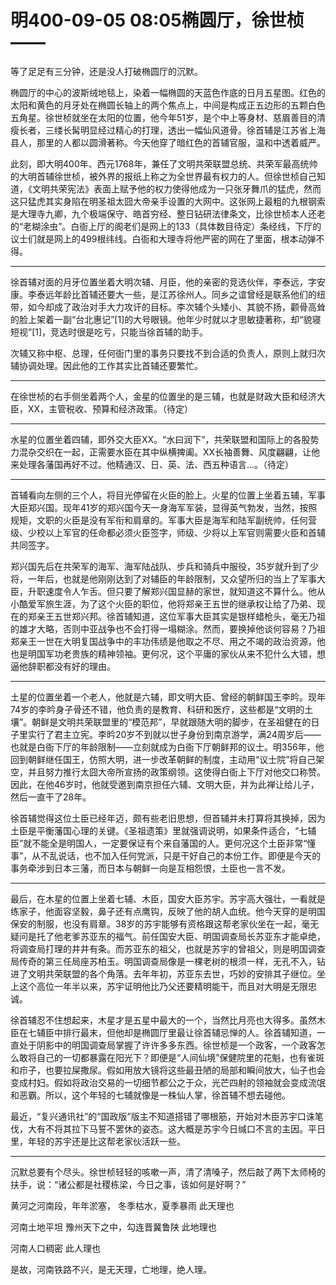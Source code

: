 # 明400-09-05 08:05椭圆厅，徐世桢——

等了足足有三分钟，还是没人打破椭圆厅的沉默。

椭圆厅的中心的波斯绒地毯上，染着一幅椭圆的天蓝色作底的日月五星图。红色的太阳和黄色的月牙处在椭圆长轴上的两个焦点上，中间是构成正五边形的五颗白色五角星。徐世桢就坐在太阳的位置，他今年51岁，是个中上等身材、慈眉善目的清瘦长者，三缕长髯明显经过精心的打理，透出一幅仙风道骨。徐首辅是江苏省上海县人，那里的人都以圆滑著称。今天他穿了暗红色的首辅官服，温和中透着威严。

此刻，即大明400年、西元1768年，兼任了文明共荣联盟总统、共荣军最高统帅的大明首辅徐世桢，被外界的报纸上称之为全世界最有权力的人。但徐世桢自己知道，《文明共荣宪法》表面上赋予他的权力使得他成为一只张牙舞爪的猛虎，然而这只猛虎其实身陷在明圣祖太囧大帝亲手设置的大网中。这张网上最粗的九根钢索是大理寺九卿，九个极端保守、皓首穷经、整日钻研法律条文，比徐世桢本人还老的“老糊涂虫”。白衙上厅的阁老们是网上的133（具体数目待定）条经线，下厅的议士们就是网上的499根纬线。白衙和大理寺将他严密的网在了里面，根本动弹不得。

***

徐首辅对面的月牙位置坐着大明次辅、月臣，他的亲密的竞选伙伴，李泰远，字安康。李泰远年龄比首辅还要大一些，是江苏徐州人。同乡之谊曾经是联系他们的纽带，如今却成了政治对手大力攻讦的目标。李次辅个头矮小、其貌不扬，颧骨高耸的脸上架着一副“台北惠记”[1]的大号眼镜。他年少时就以才思敏捷著称，却“貌寝短视”[1]，竞选时很是吃亏，只能当徐首辅的助手。

次辅又称中枢、总理，任何衙门里的事务只要找不到合适的负责人，原则上就归次辅协调处理。因此他的工作其实比首辅还要繁忙。

***

在徐世桢的右手侧坐着两个人，金星的位置坐的是三辅，也就是财政大臣和经济大臣，XX，主管税收、预算和经济政策。（待定）

***

水星的位置坐着四辅，即外交大臣XX。“水曰润下”，共荣联盟和国际上的各股势力混杂交织在一起，正需要水臣在其中纵横捭阖。XX长袖善舞、风度翩翩，让他来处理各藩国再好不过。他精通汉、日、英、法、西五种语言…。（待定）

***

首辅看向左侧的三个人，将目光停留在火臣的脸上。火星的位置上坐着五辅，军事大臣郑兴国。现年41岁的郑兴国今天一身海军军装，显得英气勃发，当然，按照规矩，文职的火臣是没有军衔和肩章的。军事大臣是海军和陆军副统帅，任何营级、少校以上军官的任命都必须火臣签字，师级、少将以上军官则需要火臣和首辅共同签字。

郑兴国先后在共荣军的海军、海军陆战队、步兵和骑兵中服役，35岁就升到了少将，一年后，也就是他刚刚达到了对辅臣的年龄限制，又众望所归的当上了军事大臣，升职速度令人乍舌。但只要了解郑兴国显赫的家世，就知道这不算什么。他从小酷爱军旅生涯，为了这个火臣的职位，他将郑亲王五世的继承权让给了乃弟、现在的郑亲王五世郑兴邦。徐首辅知道，这位军事大臣其实是银样蜡枪头，毫无乃祖的雄才大略，否则中亚战争也不会打得一塌糊涂。然而，要换掉他谈何容易？乃祖郑亲王一世在大明复国战争中的丰功伟绩是他取之不尽、用之不竭的政治资源，他也是明国军功老贵族的精神领袖。更何况，这个平庸的家伙从来不犯什么大错，想逼他辞职都没有好的理由。

***

土星的位置坐着一个老人，他就是六辅，即文明大臣、曾经的朝鲜国王李昑。现年74岁的李昑身子骨还不错，他负责的是教育、科研和医疗，这些都是“文明的土壤”。朝鲜是文明共荣联盟里的“模范邦”，早就跟随大明的脚步，在圣祖健在的日子里实行了君主立宪。李昑20岁不到就以世子身份到南京游学，满24周岁后——也就是白衙下厅的年龄限制——立刻就成为白衙下厅朝鲜邦的议士。明356年，他回到朝鲜继任国王，仿照大明，进一步改革朝鲜的制度，主动用“议士院”将自己架空，并且努力推行太囧大帝所宣扬的政策纲领。这使得白衙上下厅对他交口称赞。因此，在他46岁时，他就受邀到南京担任六辅、文明大臣，并为此禅让给儿子，然后一直干了28年。

徐首辅觉得这位土臣已经年迈，颇有些老旧思想，但首辅并未打算将其换掉，因为土臣是平衡藩国心理的关键。《圣祖遗策》里就强调说明，如果条件适合，“七辅臣”就不能全是明国人，一定要保证有个来自藩国的人。更何况这个土臣非常“懂事”，从不乱说话，也不加入任何党派，只是干好自己的本份工作。即便是今天的事务牵涉到日本三藩，而日本与朝鲜一向是互相怨恨，土臣也一言不发。

***

最后，在木星的位置上坐着七辅、木臣，国安大臣苏宇。苏宇高大强壮，一看就是练家子，他面容坚毅，鼻子还有点鹰钩，反映了他的胡人血统。他今天穿的是明国保安的制服，也没有肩章。38岁的苏宇能够有资格跟这帮老家伙坐在一起，毫无疑问是托了他老爹苏亚东的福气。前任国安大臣、明国调查局长苏亚东才能卓绝，将调查局打理的井井有条。而苏亚东的祖父，也就是苏宇的曾祖父，则是明国调查局传奇的第三任局座苏柏玉。明国调查局像是一棵老树的根须一样，无孔不入，钻进了文明共荣联盟的各个角落。去年年初，苏亚东去世，巧妙的安排其子继位。坐上这个高位一年半以来，苏宇证明他比乃父还要精明能干，而且对大明是无限忠诚。

徐首辅忍不住想起来，木星才是五星中最大的一个，当然比月亮也大得多。虽然木臣在七辅臣中排行最末，但他却是椭圆厅里最让徐首辅忌惮的人。徐首辅知道，一直处于阴影中的明国调查局掌握了许许多多东西。徐世桢是一个政客，一个政客怎么敢将自己的一切都暴露在阳光下？即便是“人间仙境”保健院里的花魁，也有雀斑和疖子，也要拉屎撒尿。假如用放大镜将这些最丑陋的局部和瞬间放大，仙子也会变成村妇。假如将政治交易的一切细节都公之于众，光芒四射的领袖就会变成流氓和恶霸。所以，这个年轻的七辅就像是一株仙人掌，徐首辅不想去碰他。

最近，“复兴通讯社”的“国政版”版主不知道搭错了哪根筋，开始对木臣苏宇口诛笔伐，大有不将其拉下马誓不罢休的姿态。这大概是苏宇今日缄口不言的主因。平日里，年轻的苏宇还是比这帮老家伙活跃一些。

***

沉默总要有个尽头。徐世桢轻轻的咳嗽一声，清了清嗓子，然后敲了两下太师椅的扶手，说：“诸公都是社稷栋梁，今日之事，该如何是好啊？”


黄河之河南段，年年淤塞，
冬季枯水，夏季暴雨
此天理也

河南土地平坦
豫州天下之中，勾连晋冀鲁陕
此地理也

河南人口稠密
此人理也

是故，河南铁路不兴，是无天理，亡地理，绝人理。

